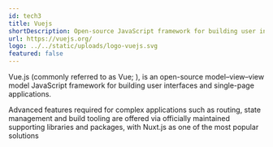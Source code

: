 ```yaml
---
id: tech3
title: Vuejs
shortDescription: Open-source JavaScript framework for building user interfaces.
url: https://vuejs.org/
logo: ../../static/uploads/logo-vuejs.svg
featured: false
---
```

Vue.js (commonly referred to as Vue; ), is an open-source model–view–view model JavaScript framework for building user interfaces and single-page applications.

Advanced features required for complex applications such as routing, state management and build tooling are offered via officially maintained supporting libraries and packages, with Nuxt.js as one of the most popular solutions